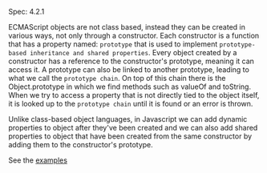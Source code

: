 Spec: 4.2.1

ECMAScript objects are not class based, instead they can
be created in various ways, not only through a constructor.
Each constructor is a function that has a property named:
`prototype` that is used to implement `prototype-based inheritance and shared properties`.
Every object created by a constructor has a reference to the
constructor's prototype, meaning it can access it.
A prototype can also be linked to another prototype, leading
to what we call the `prototype chain`. On top of this chain
there is the Object.prototype in which we find methods such
as valueOf and toString.
When we try to access a property that is not directly tied
to the object itself, it is looked up to the `prototype chain`
until it is found or an error is thrown.

Unlike class-based object languages, in Javascript we can
add dynamic properties to object after they've been created
and we can also add shared properties to object that have
been created from the same constructor by adding them to
the constructor's prototype.

See the [examples](./examples.js)
